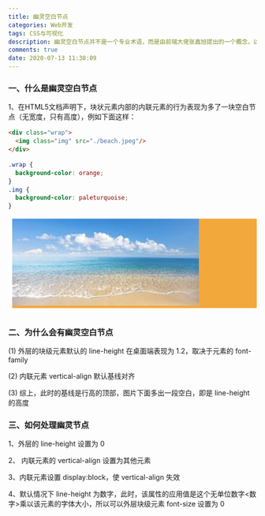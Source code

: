 ```yaml
---
title: 幽灵空白节点
categories: Web开发
tags: CSS与可视化 
description: 幽灵空白节点并不是一个专业术语，而是由前端大佬张鑫旭提出的一个概念，以下是我个人的一些理解
comments: true
date: 2020-07-13 11:30:09
---
```

### 一、什么是幽灵空白节点

1、在HTML5文档声明下，块状元素内部的内联元素的行为表现为多了一块空白节点（无宽度，只有高度），例如下面这样：

```html
<div class="wrap">
  <img class="img" src="./beach.jpeg"/>
</div>
```

```css
.wrap {
  background-color: orange;
}
.img {
  background-color: paleturquoise;
}
```

![幽灵空白节点示例](https://raw.githubusercontent.com/Canace22/Assets/main/images/ghost.png)

### 二、为什么会有幽灵空白节点

(1) 外层的块级元素默认的 line-height 在桌面端表现为 1.2，取决于元素的 font-family

(2) 内联元素 vertical-align 默认基线对齐

(3) 综上，此时的基线是行高的顶部，图片下面多出一段空白，即是 line-height 的高度

### 三、如何处理幽灵节点

1、外层的 line-height 设置为 0

2、 内联元素的 vertical-align 设置为其他元素

3、内联元素设置 display:block，使 vertical-align 失效

4、默认情况下 line-height 为数字，此时，该属性的应用值是这个无单位数字<数字>乘以该元素的字体大小，所以可以外层块级元素 font-size 设置为 0